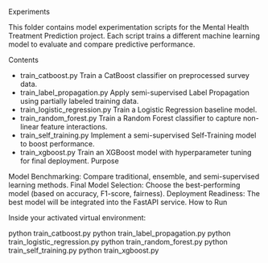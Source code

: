 
Experiments

This folder contains model experimentation scripts for the Mental Health Treatment Prediction project.
Each script trains a different machine learning model to evaluate and compare predictive performance.

Contents

- train_catboost.py	Train a CatBoost classifier on preprocessed survey data.
- train_label_propagation.py	Apply semi-supervised Label Propagation using partially labeled training data.
- train_logistic_regression.py	Train a Logistic Regression baseline model.
- train_random_forest.py	Train a Random Forest classifier to capture non-linear feature interactions.
- train_self_training.py	Implement a semi-supervised Self-Training model to boost performance.
- train_xgboost.py	Train an XGBoost model with hyperparameter tuning for final deployment.
Purpose

Model Benchmarking: Compare traditional, ensemble, and semi-supervised learning methods.
Final Model Selection: Choose the best-performing model (based on accuracy, F1-score, fairness).
Deployment Readiness: The best model will be integrated into the FastAPI service.
How to Run

Inside your activated virtual environment:

python train_catboost.py
python train_label_propagation.py
python train_logistic_regression.py
python train_random_forest.py
python train_self_training.py
python train_xgboost.py
